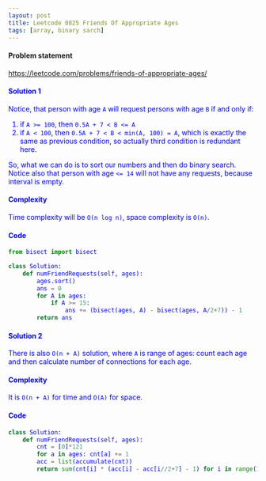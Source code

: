 ```yaml
---
layout: post
title: Leetcode 0825 Friends Of Appropriate Ages
tags: [array, binary sarch]
---
```


#### Problem statement

<a href="https://leetcode.com/problems/friends-of-appropriate-ages/"> <font color = blue>https://leetcode.com/problems/friends-of-appropriate-ages/

#### Solution 1
Notice, that person with age `A` will request persons with age `B` if and only if:
1. if `A >= 100`, then `0.5A + 7 < B <= A`
2. if `A < 100`, then `0.5A + 7 < B < min(A, 100) = A`, which is exactly the same as previous condition, so actually third condition is redundant here.

So, what we can do is to sort our numbers and then do binary search. Notice also that person with age `<= 14` will not have any requests, because interval is empty.

#### Complexity
Time complexity will be `O(n log n)`, space complexity is `O(n)`.

#### Code
```python
from bisect import bisect

class Solution:
    def numFriendRequests(self, ages):
        ages.sort()
        ans = 0
        for A in ages:
            if A >= 15:
                ans += (bisect(ages, A) - bisect(ages, A/2+7)) - 1
        return ans
```


#### Solution 2
There is also `O(n + A)` solution, where `A` is range of ages: count each age and then calculate number of connections for each age.

#### Complexity
It is `O(n + A)` for time and `O(A)` for space.

#### Code
```python
class Solution:
    def numFriendRequests(self, ages):
        cnt = [0]*121
        for a in ages: cnt[a] += 1    
        acc = list(accumulate(cnt))
        return sum(cnt[i] * (acc[i] - acc[i//2+7] - 1) for i in range(15, 121))
```

